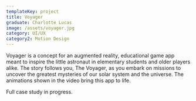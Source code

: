 ```yaml
---
templateKey: project
title: Voyager
graduate: Charlotte Lucas
image: /assets/voyager.jpg
category: UI/UX
category2: Motion Design
---
```

Voyager is a concept for an augmented reality, educational game app meant to inspire the little astronaut in elementary students and older players alike. The story follows you, The Voyager, as you embark on missions to uncover the greatest mysteries of our solar system and the universe. The animations shown in the video bring this app to life.

Full case study in progress.
